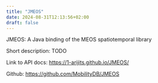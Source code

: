 ```yaml
---
title: "JMEOS"
date: 2024-08-31T12:13:56+02:00
draft: false
---
```


JMEOS: A Java binding of the MEOS spatiotemporal library

Short description: TODO

Link to API docs: https://1-arijits.github.io/JMEOS/

Github: https://github.com/MobilityDB/JMEOS